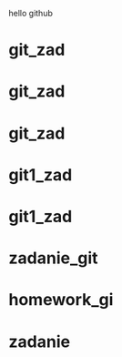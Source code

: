 hello github
# git_zad
# git_zad
# git_zad
# git1_zad
# git1_zad
# zadanie_git
# homework_gi
# zadanie
